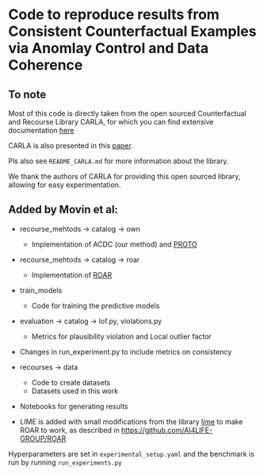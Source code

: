 # Code to reproduce results from Consistent Counterfactual Examples via Anomlay Control and Data Coherence

## To note

Most of this code is directly taken from the open sourced Counterfactual and Recourse Library CARLA, for which you can
find extensive documentation [here](https://carla-counterfactual-and-recourse-library.readthedocs.io/en/latest/)

CARLA is also presented in this [paper](https://arxiv.org/pdf/2108.00783.pdf).

Pls also see `README_CARLA.md` for more information about the library.

We thank the authors of CARLA for providing this open sourced library, allowing for easy experimentation. 
## Added by Movin et al:

* recourse_mehtods -> catalog -> own 
  * Implementation of ACDC (our method) and [PROTO](https://github.com/SeldonIO/alibi/blob/master/alibi/explainers/cfproto.py)
* recourse_mehtods -> catalog -> roar
  * Implementation of [ROAR](https://github.com/AI4LIFE-GROUP/ROAR)
* train_models 
  * Code for training the predictive models
* evaluation -> catalog -> lof.py, violations.py
  * Metrics for plausibility violation and Local outlier factor
* Changes in run_experiment.py to include metrics on consistency
* recourses -> data 
  * Code to create datasets
  * Datasets used in this work

* Notebooks for generating results 

* LIME is added with small modifications from the library [lime](https://github.com/marcotcr/lime) to make ROAR to work, as described in https://github.com/AI4LIFE-GROUP/ROAR

Hyperparameters are set in `experimental_setup.yaml` and the benchmark is run by running `run_experiments.py`


